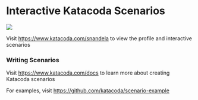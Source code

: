 # Interactive Katacoda Scenarios

[![](http://shields.katacoda.com/katacoda/snandela/count.svg)](https://www.katacoda.com/snandela "Get your profile on Katacoda.com")

Visit https://www.katacoda.com/snandela to view the profile and interactive scenarios

### Writing Scenarios
Visit https://www.katacoda.com/docs to learn more about creating Katacoda scenarios

For examples, visit https://github.com/katacoda/scenario-example
